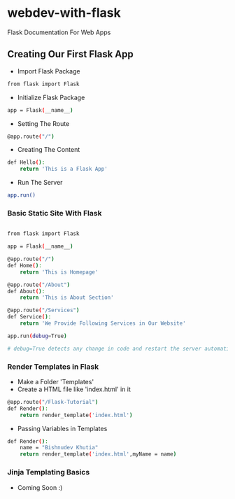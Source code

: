 # webdev-with-flask
Flask Documentation For Web Apps

## Creating Our First Flask App

- Import Flask Package
```bash
from flask import Flask
```
- Initialize Flask Package
```bash
app = Flask(__name__)
```
- Setting The Route
```bash
@app.route("/")
```
- Creating The Content
```bash
def Hello():
    return 'This is a Flask App'
```
- Run The Server
```bash
app.run()
```
### Basic Static Site With Flask
```bash

from flask import Flask

app = Flask(__name__)

@app.route("/")
def Home():
    return 'This is Homepage'

@app.route("/About")
def About():
    return 'This is About Section'

@app.route("/Services")
def Service():
    return 'We Provide Following Services in Our Website'

app.run(debug=True)

# debug=True detects any change in code and restart the server automatically just like nodemon in Node and Express JS
```
### Render Templates in Flask
- Make a Folder 'Templates'
- Create a HTML file like 'index.html' in it
```bash
@app.route("/Flask-Tutorial")
def Render():
    return render_template('index.html')
```
- Passing Variables in Templates
```bash
def Render():
    name = "Bishnudev Khutia"
    return render_template('index.html',myName = name)
```
### Jinja Templating Basics
- Coming Soon :)
